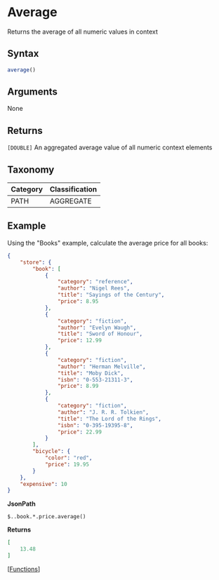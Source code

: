 # Average

Returns the average of all numeric values in context

## Syntax

```js
average()
```

## Arguments

None

## Returns

`[DOUBLE]` An aggregated average value of all numeric context elements

## Taxonomy

| Category | Classification |
|:---------|:---------------|
| PATH     | AGGREGATE      |

## Example

Using the "Books" example, calculate the average price for all books:

```json 
{
    "store": {
        "book": [
            {
                "category": "reference",
                "author": "Nigel Rees",
                "title": "Sayings of the Century",
                "price": 8.95
            },
            {
                "category": "fiction",
                "author": "Evelyn Waugh",
                "title": "Sword of Honour",
                "price": 12.99
            },
            {
                "category": "fiction",
                "author": "Herman Melville",
                "title": "Moby Dick",
                "isbn": "0-553-21311-3",
                "price": 8.99
            },
            {
                "category": "fiction",
                "author": "J. R. R. Tolkien",
                "title": "The Lord of the Rings",
                "isbn": "0-395-19395-8",
                "price": 22.99
            }
        ],
        "bicycle": {
            "color": "red",
            "price": 19.95
        }
    },
    "expensive": 10
}
```

**JsonPath**

```
$..book.*.price.average()
```

**Returns**

```json
[
    13.48
]
```

[[Functions](../Functions.md)]